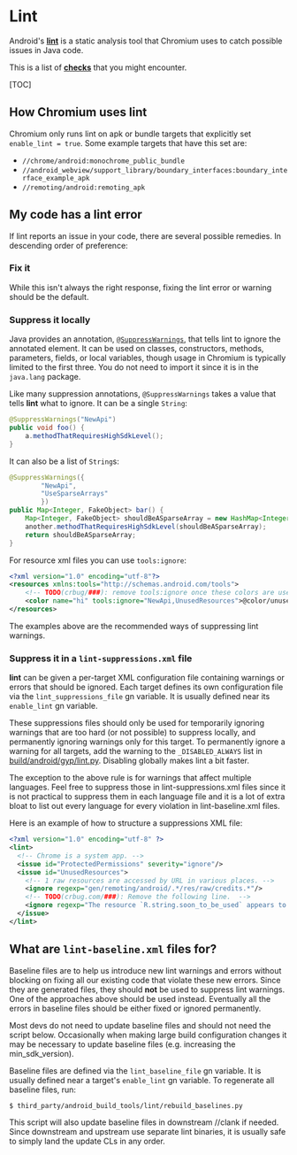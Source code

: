 # Lint

Android's [**lint**](https://developer.android.com/tools/help/lint.html) is a
static analysis tool that Chromium uses to catch possible issues in Java code.

This is a list of [**checks**](http://tools.android.com/tips/lint-checks) that
you might encounter.

[TOC]

## How Chromium uses lint

Chromium only runs lint on apk or bundle targets that explicitly set
`enable_lint = true`. Some example targets that have this set are:

 - `//chrome/android:monochrome_public_bundle`
 - `//android_webview/support_library/boundary_interfaces:boundary_interface_example_apk`
 - `//remoting/android:remoting_apk`

## My code has a lint error

If lint reports an issue in your code, there are several possible remedies.
In descending order of preference:

### Fix it

While this isn't always the right response, fixing the lint error or warning
should be the default.

### Suppress it locally

Java provides an annotation,
[`@SuppressWarnings`](https://developer.android.com/reference/java/lang/SuppressWarnings),
that tells lint to ignore the annotated element. It can be used on classes,
constructors, methods, parameters, fields, or local variables, though usage in
Chromium is typically limited to the first three. You do not need to import it
since it is in the `java.lang` package.

Like many suppression annotations, `@SuppressWarnings` takes a value that tells
**lint** what to ignore. It can be a single `String`:

```java
@SuppressWarnings("NewApi")
public void foo() {
    a.methodThatRequiresHighSdkLevel();
}
```

It can also be a list of `String`s:

```java
@SuppressWarnings({
        "NewApi",
        "UseSparseArrays"
        })
public Map<Integer, FakeObject> bar() {
    Map<Integer, FakeObject> shouldBeASparseArray = new HashMap<Integer, FakeObject>();
    another.methodThatRequiresHighSdkLevel(shouldBeASparseArray);
    return shouldBeASparseArray;
}
```

For resource xml files you can use `tools:ignore`:

```xml
<?xml version="1.0" encoding="utf-8"?>
<resources xmlns:tools="http://schemas.android.com/tools">
    <!-- TODO(crbug/###): remove tools:ignore once these colors are used -->
    <color name="hi" tools:ignore="NewApi,UnusedResources">@color/unused</color>
</resources>
```

The examples above are the recommended ways of suppressing lint warnings.

### Suppress it in a `lint-suppressions.xml` file

**lint** can be given a per-target XML configuration file containing warnings or
errors that should be ignored. Each target defines its own configuration file
via the `lint_suppressions_file` gn variable. It is usually defined near its
`enable_lint` gn variable.

These suppressions files should only be used for temporarily ignoring warnings
that are too hard (or not possible) to suppress locally, and permanently
ignoring warnings only for this target. To permanently ignore a warning for all
targets, add the warning to the `_DISABLED_ALWAYS` list in
[build/android/gyp/lint.py](https://source.chromium.org/chromium/chromium/src/+/main:build/android/gyp/lint.py).
Disabling globally makes lint a bit faster.

The exception to the above rule is for warnings that affect multiple languages.
Feel free to suppress those in lint-suppressions.xml files since it is not
practical to suppress them in each language file and it is a lot of extra bloat
to list out every language for every violation in lint-baseline.xml files.

Here is an example of how to structure a suppressions XML file:

```xml
<?xml version="1.0" encoding="utf-8" ?>
<lint>
  <!-- Chrome is a system app. -->
  <issue id="ProtectedPermissions" severity="ignore"/>
  <issue id="UnusedResources">
    <!-- 1 raw resources are accessed by URL in various places. -->
    <ignore regexp="gen/remoting/android/.*/res/raw/credits.*"/>
    <!-- TODO(crbug.com/###): Remove the following line.  -->
    <ignore regexp="The resource `R.string.soon_to_be_used` appears to be unused"/>
  </issue>
</lint>
```

## What are `lint-baseline.xml` files for?

Baseline files are to help us introduce new lint warnings and errors without
blocking on fixing all our existing code that violate these new errors. Since
they are generated files, they should **not** be used to suppress lint warnings.
One of the approaches above should be used instead. Eventually all the errors in
baseline files should be either fixed or ignored permanently.

Most devs do not need to update baseline files and should not need the script
below. Occasionally when making large build configuration changes it may be
necessary to update baseline files (e.g. increasing the min_sdk_version).

Baseline files are defined via the `lint_baseline_file` gn variable. It is
usually defined near a target's `enable_lint` gn variable. To regenerate all
baseline files, run:

```
$ third_party/android_build_tools/lint/rebuild_baselines.py
```

This script will also update baseline files in downstream //clank if needed.
Since downstream and upstream use separate lint binaries, it is usually safe
to simply land the update CLs in any order.